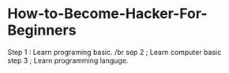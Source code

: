 # How-to-Become-Hacker-For-Beginners
Step 1 : Learn programing basic. /br
sep 2 ; Learn computer basic\
step 3 ; Learn programming languge.
